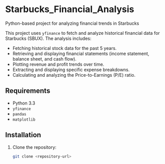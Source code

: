 # Starbucks_Financial_Analysis
Python-based project for analyzing financial trends in Starbucks

This project uses `yfinance` to fetch and analyze historical financial data for Starbucks (SBUX). The analysis includes:

- Fetching historical stock data for the past 5 years.
- Retrieving and displaying financial statements (income statement, balance sheet, and cash flow).
- Plotting revenue and profit trends over time.
- Extracting and displaying specific expense breakdowns.
- Calculating and analyzing the Price-to-Earnings (P/E) ratio.

## Requirements

- Python 3.3
- `yfinance`
- `pandas`
- `matplotlib`

## Installation

1. Clone the repository:
   ```bash
   git clone <repository-url>

